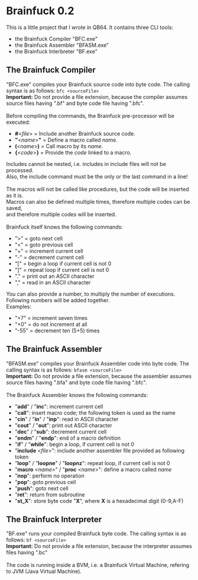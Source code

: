 # Brainfuck 0.2

This is a little project that I wrote in QB64.
It contains three CLI tools:

- the Brainfuck Compiler "BFC.exe"
- the Brainfuck Assembler "BFASM.exe"
- the Brainfuck Interbreter "BF.exe"

## The Brainfuck Compiler

"BFC.exe" compiles your Brainfuck source code into byte code.
The calling syntax is as follows: ```bfc <sourceFile>```
\
**Important:** Do not provide a file extension, because the compiler assumes source files having ".bf" and byte code file having ".bfc".
\
\
Before compiling the commands,
the Brainfuck pre-processor will be executed:

- **#**&lt;*file*&gt; = Include another Brainfuck source code.
- **"**&lt;*name*&gt;**"** = Define a macro called *name*.
- **(**&lt;*name*&gt;**)** = Call macro by its *name*.
- **{**&lt;*code*&gt;**}** = Provide the *code* linked to a macro.

Includes cannot be nested,
i.e. includes in include files will not be processed.
\
Also,
the include command must be the only or the last command in a line!
\
\
The macros will not be called like procedures,
but the code will be inserted as it is.
\
Macros can also be defined multiple times,
therefore multiple codes can be saved,
\
and therefore multiple codes will be inserted.
\
\
Brainfuck itself knows the following commands:

- "&gt;" = goto next cell
- "&lt;" = goto previous cell
- "+" = increment current cell
- "-" = decrement current cell
- "[" = begin a loop if current cell is not 0
- "]" = repeat loop if current cell is not 0
- "." = print out an ASCII character
- "," = read in an ASCII character

You can also provide a number, to multiply the number of executions. Following numbers will be added together.
\
Examples:

- "+7" = increment seven times
- "+0" = do not increment at all
- "-55" = decrement ten (5+5) times

## The Brainfuck Assembler

"BFASM.exe" compiles your Brainfuck Assembler code into byte code.
The calling syntax is as follows: ```bfasm <sourceFile>```
\
**Important:** Do not provide a file extension, because the assembler assumes source files having ".bfa" and byte code file having ".bfc".
\
\
The Brainfuck Assembler knows the following commands:

- "**add**" / "**inc**": increment current cell
- "**call**": insert macro code; the following token is used as the name
- "**cin**" / "**in**" / "**inp**": read in ASCII character
- "**cout**" / "**out**": print out ASCII character
- "**dec**" / "**sub**": decrement current cell
- "**endm**" / "**endp**": end of a macro definition
- "**if**" / "**while**": begin a loop, if current cell is not 0
- "**include** &lt;*file*&gt;": include another assembler file provided as following token
- "**loop**" / "**loopne**" / "**loopnz**": repeat loop, if current cell is not 0
- "**macro** &lt;*name*&gt;" / "**proc** &lt;*name*&gt;": define a macro called *name*
- "**nop**": perform no operation
- "**pop**": goto previous cell
- "**push**": goto next cell
- "**ret**": return from subroutine
- "**st_X**": store byte code "**X**", where **X** is a hexadecimal digit (0-9,A-F)

## The Brainfuck Interpreter

"BF.exe" runs your compiled Brainfuck byte code.
The calling syntax is as follows: ```bf <sourceFile>```
\
**Important:** Do not provide a file extension, because the interpreter assumes files having ".bc"
\
\
The code is running inside a BVM,
i.e. a Brainfuck Virtual Machine,
refering to JVM (Java Virtual Machine).
